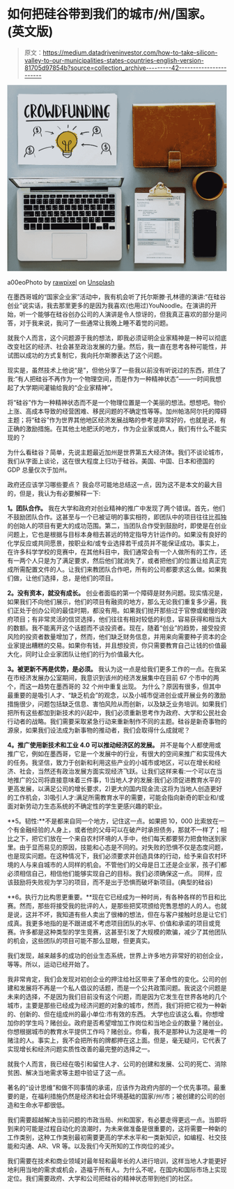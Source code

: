 # 如何把硅谷带到我们的城市/州/国家。(英文版)

> 原文：<https://medium.datadriveninvestor.com/how-to-take-silicon-valley-to-our-municipalities-states-countries-english-version-81705d97854b?source=collection_archive---------42----------------------->

![](img/558b00adcb8e4abed395a42c84160798.png)

a00eoPhoto by [rawpixel](https://unsplash.com/photos/WwK_Erjj71k?utm_source=unsplash&utm_medium=referral&utm_content=creditCopyText) on [Unsplash](https://unsplash.com/search/photos/crowdfunding?utm_source=unsplash&utm_medium=referral&utm_content=creditCopyText)

在墨西哥城的“国家企业家”活动中，我有机会听了托尔斯滕·孔林德的演讲:“在硅谷创业”说实话，我去那里更多的是因为我喜欢(也用过)YouNoodle。在演讲的开始，听一个能够在硅谷创办公司的人演讲是令人惊讶的，但我真正喜欢的部分是问答，对于我来说，我问了一些通常让我晚上睡不着觉的问题。

就我个人而言，这个问题源于我的想法，即我必须证明企业家精神是一种可以彻底改变社区的经济、社会甚至政治发展的力量。然后，我一直在思考各种可能性，并试图以成功的方式复制它，我向托尔斯滕表达了这个问题。

现实是，虽然技术上他说“是”，但他分享了一些我以前没有听说过的东西，抓住了我:“有人把硅谷不再作为一个物理空间，而是作为一种精神状态”——一时间我想起了大学期间灌输给我的“企业家精神”。

将“硅谷”作为一种精神状态而不是一个物理位置是一个美丽的想法。想想吧。物价上涨、高成本导致的经营困难、移民问题的不确定性等等。加州帕洛阿尔托的障碍主题；将“硅谷”作为世界其他地区经济发展战略的参考是非常好的，也就是说，有正确的激励措施。在其他土地肥沃的地方，作为企业家或商人，我们有什么不能实现的？

为什么看硅谷？简单，先说主题最近加州是世界第五大经济体。我们不谈论城市，我们从字面上谈论，这在很大程度上归功于硅谷。美国、中国、日本和德国的 GDP 总量仅次于加州。

政府还应该学习哪些要点？
我会尽可能地总结这一点，因为这不是本文的最大目的，但是，我认为有必要解释一下:

**1。团队合作。**
我在大学和政府对创业精神的推广中发现了两个错误。首先，他们不鼓励团队合作。这甚至与一个已被证明的事实相符，即团队中的项目往往比孤独的创始人的项目有更大的成功范围。第二，当团队合作受到鼓励时，即使是在创业问题上，它也是根据与目标本身相去甚远的特定指导方针运作的。如果没有良好的化学反应或共同愿景，按职业和/或专业选择若干成员并不能保证成功。事实上，在许多科学学校的竞赛中，在其他科目中，我们通常会有一个人做所有的工作，还有一两个人只是为了满足要求，然后他们就消失了，或者把他们的位置让给真正完成所需配置文件的人。让我们来教团队合作吧，所有的公司都要求这么做。如果我们做，让他们选择，总，是他们的项目。

**2。没有资本，就没有成长。**
创业者面临的第一个障碍是财务问题。现实情况是，如果我们不向他们展示，他们的项目有融资的地方，那么无论我们重复多少遍，我们正处于创办公司的最佳时期，都没有用。如果我们抛开那些过于官僚或缓慢的政府项目；有非常灵活的信贷选择，他们往往有相对较低的利息，容易获得和相当大的数额。我不能离开这个话题而不谈投资者。现在，随着“创业”的趋势，接受投资风险的投资者数量增加了，然而，他们缺乏财务信息，并用来向需要种子资本的企业家提出糟糕的交易。如果你有钱，并且想投资，你只需要教育自己让钱的价值最大化，同时让企业家团队让他们的行为价值最大化。

**3。被更新不再是优势，是必须。**
我认为这一点是给我们更多工作的一点。在我呆在市经济发展办公室期间，我意识到该州的经济发展集中在目前 67 个市中的两个，而这一趋势在墨西哥的 32 个州中重复出现。
为什么？原因有很多，但其中最重要的是吸引人才、“缺乏机会”的观念，以及小城市促进创业或开展业务的激励措施很少，问题包括缺乏信息、害怕风险从而创新，以及缺乏业务培训。如果我们把所有这些都加到新技术的兴起中，我们必须重新思考作为政府、大学和公民社会行动者的战略。我们需要采取紧急行动来重新制作不同的主题。硅谷是新奇事物的源泉，如果我们设法成为新事物的推动者，我们会取得什么成就呢？

**4。推广使用新技术和工业 4.0 可以推动经济区的发展。**
并不是每个人都使用或推广它，例如在墨西哥，它是一个发展中的行业，有很大的空间来推广和实现伟大的任务。我坚信，致力于创新和利用这些产业的小城市或地区，可以在增长和经济、社会，当然还有政治发展方面实现经济飞跃。让我们这样来看:一个可以在当地推广的公司将直接意味着三件事，1)当地人才的发展:我们必须促进教育水平的更高发展，以满足公司的增长要求，2)更大的国内现金流:这将为当地人创造更好的工作机会，3)吸引人才:满足所需教育水平的需要，可能会指向新奇的职业和/或面对新劳动力生态系统的不确定性的学生更感兴趣的职业。

**5。韧性:**不是都来自同一个地方，记住这一点。如果把 10，000 比索放在一个有金融经验的人身上，或者他的父母可以在破产时承担债务，那就不一样了；相比之下，把它们放在一个来自农村环境的人手中，他们每天都要努力把食物送到家里。由于显而易见的原因，技能和心态是不同的。对失败的恐惧不仅是态度问题，也是现实问题。在这种情况下，我们必须要求并创造具体的行动，给予来自农村环境的人与来自城市的人同样的机会。不管他们的父母是日工还是企业家，孩子们都必须相信自己，相信他们能够实现自己的目标。我们必须确保这一点。
同样，应该鼓励将失败视为学习的项目，而不是出于恐惧而破坏新项目。(典型的硅谷)

**6。执行力比构思更重要。**现在它已经成为一种时尚，有各种各样的节目和比赛。然而，那些将接受我的批评的人，是那些把奖项颁给兜售思想的人的人。也就是说，这并不坏，我知道有些人卖出了很棒的想法，但在与客户接触时总是让它们成真。我更多地指的是不跟进或不考虑项目团队的水平、价值和承诺的项目或竞赛。许多都是这种类型的学生竞赛，这甚至引发了大规模的欺骗，减少了其他团队的机会，这些团队的项目可能不那么显眼，但更真实。

我们发现，越来越多的成功的创业生态系统，世界上许多地方非常好的初创企业，等等。所以，运动已经开始了。

我非常肯定，我们会发现对初创企业的押注给社区带来了革命性的变化。公司的创建和发展将不再是一个私人倡议的话题，而是一个公共政策问题。我说这个问题是未来的选择，不是因为我们目前没有这个问题，而是因为它发生在世界各地的几个城市，主要是那些已经成为经济问题的对象的城市，然而，我们将把它视为一种新的、创新的、但在组成州的最小单位:市有效的东西。
大学也应该这么看。你想增加你的学生吗？赌创业。政府是否希望增加工作岗位和当地企业的数量？赌创业。你想根据城市的教育水平提供工作吗？赌创业。你看，我不是那种认为这是唯一的赌注的人。事实上，我不会把所有的牌都押在这上面。但是，毫无疑问，它代表了实现增长和经济问题实质性改善的最完整的选择之一。

就我个人而言，我已经在吸引和留住人才、公司的创建和发展、公司的死亡、消除贫困、解决当地需求等主题中验证了这一点。

著名的“设计思维”和做不同事情的承诺，应该作为政府内部的一个优先事项。最重要的是，在福利措施仍然是经济和社会环境基础的国家/州/市；被创建的公司的创造和生命水平都很低。

我们需要超越解决当前问题的市政当局、州和国家，有必要走得更远一点。当即将到来的可能是过程自动化的浪潮时，为未来做准备是很重要的，这将需要一种新的工作类别，这种工作类别最初需要更高的学术水平和一类新知识，如编程、社交技能和沟通、AR、VR 等。以及我们今天所知的工作岗位的减少。

我们需要在技术和商业领域对最年轻和最年长的人进行培训，这样当地人才能更好地利用当地的需求或机会，造福于所有人。为什么不呢，在国内和国际市场上实现定位。我们需要政府、大学和公司把硅谷的精神状态带到他们的社区。